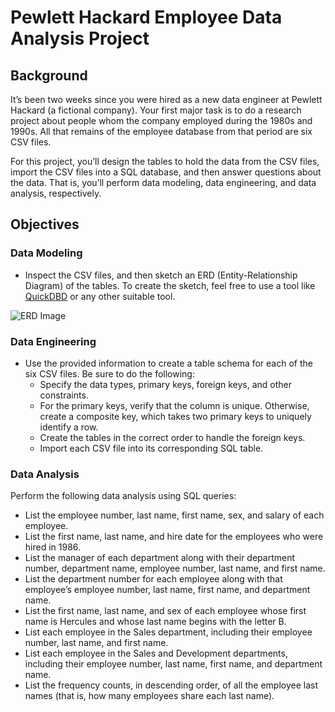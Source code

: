 # Pewlett Hackard Employee Data Analysis Project

## Background

It’s been two weeks since you were hired as a new data engineer at Pewlett Hackard (a fictional company). Your first major task is to do a research project about people whom the company employed during the 1980s and 1990s. All that remains of the employee database from that period are six CSV files.

For this project, you’ll design the tables to hold the data from the CSV files, import the CSV files into a SQL database, and then answer questions about the data. That is, you’ll perform data modeling, data engineering, and data analysis, respectively.

## Objectives

### Data Modeling

- Inspect the CSV files, and then sketch an ERD (Entity-Relationship Diagram) of the tables. To create the sketch, feel free to use a tool like [QuickDBD](https://app.quickdatabasediagrams.com/#/d/meTZU3) or any other suitable tool.

![ERD Image](https://github.com/hieulam86/sql-challenge/assets/132635473/91423f51-b620-4ed8-8f5c-dac083e50f59)

### Data Engineering

- Use the provided information to create a table schema for each of the six CSV files. Be sure to do the following:
  - Specify the data types, primary keys, foreign keys, and other constraints.
  - For the primary keys, verify that the column is unique. Otherwise, create a composite key, which takes two primary keys to uniquely identify a row.
  - Create the tables in the correct order to handle the foreign keys.
  - Import each CSV file into its corresponding SQL table.

### Data Analysis
Perform the following data analysis using SQL queries:

- List the employee number, last name, first name, sex, and salary of each employee.
- List the first name, last name, and hire date for the employees who were hired in 1986.
- List the manager of each department along with their department number, department name, employee number, last name, and first name.
- List the department number for each employee along with that employee’s employee number, last name, first name, and department name.
- List the first name, last name, and sex of each employee whose first name is Hercules and whose last name begins with the letter B.
- List each employee in the Sales department, including their employee number, last name, and first name.
- List each employee in the Sales and Development departments, including their employee number, last name, first name, and department name.
- List the frequency counts, in descending order, of all the employee last names (that is, how many employees share each last name).

